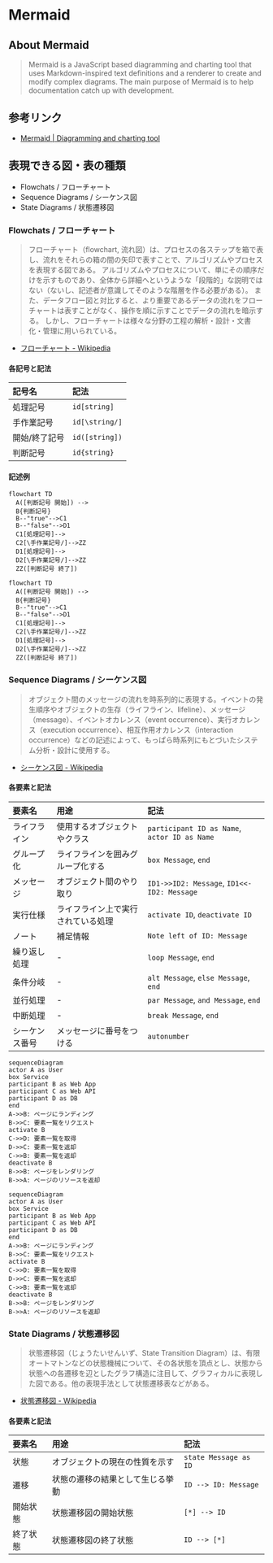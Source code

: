 # Mermaid

## About Mermaid 

> Mermaid is a JavaScript based diagramming and charting tool that uses Markdown-inspired text definitions and a renderer to create and modify complex diagrams.
The main purpose of Mermaid is to help documentation catch up with development.

## 参考リンク

- [Mermaid | Diagramming and charting tool](http://mermaid.js.org/)

## 表現できる図・表の種類

- Flowchats / フローチャート
- Sequence Diagrams / シーケンス図
- State Diagrams / 状態遷移図

### Flowchats / フローチャート

> フローチャート（flowchart, 流れ図）は、プロセスの各ステップを箱で表し、流れをそれらの箱の間の矢印で表すことで、アルゴリズムやプロセスを表現する図である。
アルゴリズムやプロセスについて、単にその順序だけを示すものであり、全体から詳細へというような「段階的」な説明ではない（ないし、記述者が意識してそのような階層を作る必要がある）。
また、データフロー図と対比すると、より重要であるデータの流れをフローチャートは表すことがなく、操作を順に示すことでデータの流れを暗示する。
しかし、フローチャートは様々な分野の工程の解析・設計・文書化・管理に用いられている。

- [フローチャート - Wikipedia](https://ja.wikipedia.org/wiki/%E3%83%95%E3%83%AD%E3%83%BC%E3%83%81%E3%83%A3%E3%83%BC%E3%83%88)

#### 各記号と記法

| 記号名 | 記法 |
| :--- | :--- |
| 処理記号 | `id[string]` |
| 手作業記号 | `id[\string/]` |
| 開始/終了記号 | `id([string])` |
| 判断記号 | `id{string}` |

#### 記述例

```mermaid
flowchart TD
  A([判断記号 開始]) -->
  B{判断記号}
  B--"true"-->C1
  B--"false"-->D1
  C1[処理記号]-->
  C2[\手作業記号/]-->ZZ
  D1[処理記号]-->
  D2[\手作業記号/]-->ZZ
  ZZ([判断記号 終了])
```

```
flowchart TD
  A([判断記号 開始]) -->
  B{判断記号}
  B--"true"-->C1
  B--"false"-->D1
  C1[処理記号]-->
  C2[\手作業記号/]-->ZZ
  D1[処理記号]-->
  D2[\手作業記号/]-->ZZ
  ZZ([判断記号 終了])
```

### Sequence Diagrams / シーケンス図

> オブジェクト間のメッセージの流れを時系列的に表現する。イベントの発生順序やオブジェクトの生存（ライフライン、lifeline）、メッセージ（message）、イベントオカレンス（event occurrence）、実行オカレンス（execution occurrence）、相互作用オカレンス（interaction occurrence）などの記述によって、もっぱら時系列にもとづいたシステム分析・設計に使用する。

- [シーケンス図 - Wikipedia](https://ja.wikipedia.org/wiki/%E3%82%B7%E3%83%BC%E3%82%B1%E3%83%B3%E3%82%B9%E5%9B%B3)

#### 各要素と記法

| 要素名 | 用途 | 記法 |
| :--- | :--- | :--- |
| ライフライン | 使用するオブジェクトやクラス | `participant ID as Name`, `actor ID as Name` |
| グループ化 | ライフラインを囲みグループ化する | `box Message`, `end` |
| メッセージ | オブジェクト間のやり取り | `ID1->>ID2: Message`, `ID1<<-ID2: Message` |
| 実行仕様 | ライフライン上で実行されている処理 | `activate ID`, `deactivate ID` |
| ノート | 補足情報 | `Note left of ID: Message` |
| 繰り返し処理 | - | `loop Message`, `end` |
| 条件分岐 | - | `alt Message`, `else Message`, `end` |
| 並行処理 | - | `par Message`, `and Message`, `end` |
| 中断処理 | - | `break Message`, `end` |
| シーケンス番号 | メッセージに番号をつける | `autonumber` |

```mermaid
sequenceDiagram
actor A as User
box Service
participant B as Web App
participant C as Web API
participant D as DB
end
A->>B: ページにランディング
B->>C: 要素一覧をリクエスト
activate B
C->>D: 要素一覧を取得
D->>C: 要素一覧を返却
C->>B: 要素一覧を返却
deactivate B
B->>B: ページをレンダリング
B->>A: ページのリソースを返却
```

```
sequenceDiagram
actor A as User
box Service
participant B as Web App
participant C as Web API
participant D as DB
end
A->>B: ページにランディング
B->>C: 要素一覧をリクエスト
activate B
C->>D: 要素一覧を取得
D->>C: 要素一覧を返却
C->>B: 要素一覧を返却
deactivate B
B->>B: ページをレンダリング
B->>A: ページのリソースを返却
```

### State Diagrams / 状態遷移図

> 状態遷移図（じょうたいせんいず、State Transition Diagram）は、有限オートマトンなどの状態機械について、その各状態を頂点とし、状態から状態への各遷移を辺としたグラフ構造に注目して、グラフィカルに表現した図である。他の表現手法として状態遷移表などがある。

- [状態遷移図 - Wikipedia](https://ja.wikipedia.org/wiki/%E7%8A%B6%E6%85%8B%E9%81%B7%E7%A7%BB%E5%9B%B3)

#### 各要素と記法

| 要素名 | 用途 | 記法 |
| :--- | :--- | :--- |
| 状態 | オブジェクトの現在の性質を示す | `state Message as ID` |
| 遷移 | 状態の遷移の結果として生じる挙動 | `ID --> ID: Message` |
| 開始状態 | 状態遷移図の開始状態 | `[*] --> ID` |
| 終了状態 | 状態遷移図の終了状態 | `ID --> [*]` |
